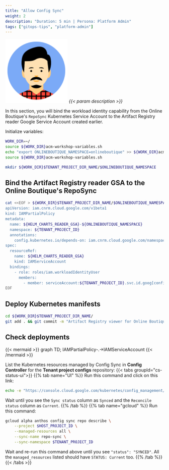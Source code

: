 ```yaml
---
title: "Allow Config Sync"
weight: 2
description: "Duration: 5 min | Persona: Platform Admin"
tags: ["gitops-tips", "platform-admin"]
---
```

![Platform Admin](/images/platform-admin.png)
_{{< param description >}}_

In this section, you will bind the workload identity capability from the Online Boutique's `RepoSync` Kubernetes Service Account to the Artifact Registry reader Google Service Account created earlier.

Initialize variables:
```Bash
WORK_DIR=~/
source ${WORK_DIR}acm-workshop-variables.sh
echo "export ONLINEBOUTIQUE_NAMESPACE=onlineboutique" >> ${WORK_DIR}acm-workshop-variables.sh
source ${WORK_DIR}acm-workshop-variables.sh
```

```Bash
mkdir ${WORK_DIR}$TENANT_PROJECT_DIR_NAME/$ONLINEBOUTIQUE_NAMESPACE
```

## Bind the Artifact Registry reader GSA to the Online Boutique's RepoSync

```Bash
cat <<EOF > ${WORK_DIR}$TENANT_PROJECT_DIR_NAME/$ONLINEBOUTIQUE_NAMESPACE/artifactregistry-charts-reader-workload-identity-user.yaml
apiVersion: iam.cnrm.cloud.google.com/v1beta1
kind: IAMPartialPolicy
metadata:
  name: ${HELM_CHARTS_READER_GSA}-${ONLINEBOUTIQUE_NAMESPACE}
  namespace: ${TENANT_PROJECT_ID}
  annotations:
    config.kubernetes.io/depends-on: iam.cnrm.cloud.google.com/namespaces/${TENANT_PROJECT_ID}/IAMServiceAccount/${HELM_CHARTS_READER_GSA}
spec:
  resourceRef:
    name: ${HELM_CHARTS_READER_GSA}
    kind: IAMServiceAccount
  bindings:
    - role: roles/iam.workloadIdentityUser
      members:
        - member: serviceAccount:${TENANT_PROJECT_ID}.svc.id.goog[config-management-system/ns-reconciler-${ONLINEBOUTIQUE_NAMESPACE}]
EOF
```

## Deploy Kubernetes manifests

```Bash
cd ${WORK_DIR}$TENANT_PROJECT_DIR_NAME/
git add . && git commit -m "Artifact Registry viewer for Online Boutique's RepoSync" && git push origin main
```

## Check deployments

{{< mermaid >}}
graph TD;
  IAMPartialPolicy-.->IAMServiceAccount
{{< /mermaid >}}

List the Kubernetes resources managed by Config Sync in **Config Controller** for the **Tenant project configs** repository:
{{< tabs groupId="cs-status-ui">}}
{{% tab name="UI" %}}
Run this command and click on this link:
```Bash
echo -e "https://console.cloud.google.com/kubernetes/config_management/packages?project=${HOST_PROJECT_ID}"
```
Wait until you see the `Sync status` column as `Synced` and the `Reconcile status` column as `Current`.
{{% /tab %}}
{{% tab name="gcloud" %}}
Run this command:
```Bash
gcloud alpha anthos config sync repo describe \
    --project $HOST_PROJECT_ID \
    --managed-resources all \
    --sync-name repo-sync \
    --sync-namespace $TENANT_PROJECT_ID
```
Wait and re-run this command above until you see `"status": "SYNCED"`. All the `managed_resources` listed should have `STATUS: Current` too.
{{% /tab %}}
{{< /tabs >}}